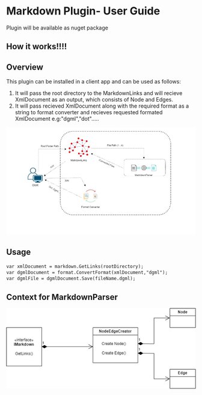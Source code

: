 
# Markdown Plugin- User Guide
Plugin will be available as nuget package

## How it works!!!!

## Overview
 This plugin can be installed in a client app and can be used as follows:
 1. It will pass the root directory to the MarkdownLinks and will recieve XmlDocument as an output, which consists of Node and Edges.
 2. It will pass recieved XmlDocument along with the required format as a string to format converter and recieves requested formated XmlDocument e.g:"dgml","dot".....

![](MDPlugin.jpg)

## Usage
```
var xmlDocument = markdown.GetLinks(rootDirectory);
var dgmlDocument = format.ConvertFormat(xmlDocument,"dgml");
var dgmlFile = dgmlDocument.Save(fileName.dgml);
```

## Context for MarkdownParser
![](LinksNodeEdgeCreator.jpg)


